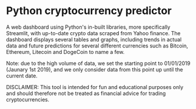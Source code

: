 # Python cryptocurrency predictor

A web dashboard using Python's in-built libraries, more specifically Streamlit, with up-to-date crypto data scraped from Yahoo finance. The dashboard displays several tables and graphs, including trends in actual data and future predictions for several different currencies such as Bitcoin, Ethereum, Litecoin and DogeCoin to name a few.

Note: due to the high volume of data, we set the starting point to 01/01/2019 (Jaunary 1st 2019), and we only consider data from this point up until the current date. 

DISCLAIMER: This tool is intended for fun and educational purposes only and should therefore not be treated as financial advice for trading cryptocurrencies.
